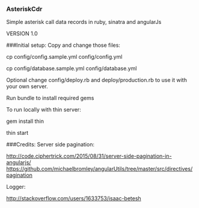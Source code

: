 ### AsteriskCdr
Simple asterisk call data records in ruby, sinatra and angularJs

VERSION 1.0

###Initial setup:
Copy and change those files:

cp config/config.sample.yml config/config.yml

cp config/database.sample.yml config/database.yml

Optional change config/deploy.rb and deploy/production.rb to use it with your own server.

Run bundle to install required gems

To run locally with thin server:

gem install thin

thin start

###Credits:
Server side pagination:

http://code.ciphertrick.com/2015/08/31/server-side-pagination-in-angularjs/
https://github.com/michaelbromley/angularUtils/tree/master/src/directives/pagination

Logger:

http://stackoverflow.com/users/1633753/isaac-betesh

